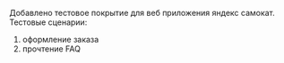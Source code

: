 Добавлено тестовое покрытие для веб приложения яндекс самокат.
Тестовые сценарии:
1) оформление заказа
2) прочтение FAQ